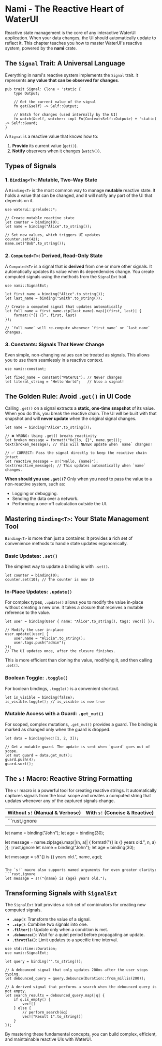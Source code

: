 # Nami - The Reactive Heart of WaterUI

Reactive state management is the core of any interactive WaterUI application. When your data changes, the UI should automatically update to reflect it. This chapter teaches you how to master WaterUI's reactive system, powered by the **nami** crate.

## The `Signal` Trait: A Universal Language

Everything in nami's reactive system implements the `Signal` trait. It represents **any value that can be observed for changes**.

```rust,ignore
pub trait Signal: Clone + 'static {
    type Output;
    
    // Get the current value of the signal
    fn get(&self) -> Self::Output;
    
    // Watch for changes (used internally by the UI)
    fn watch(&self, watcher: impl Fn(Context<Self::Output>) + 'static) -> Self::Guard;
}
```

A `Signal` is a reactive value that knows how to:
1. **Provide** its current value (`get()`).
2. **Notify** observers when it changes (`watch()`).

## Types of Signals

### 1. `Binding<T>`: Mutable, Two-Way State

A `Binding<T>` is the most common way to manage **mutable** reactive state. It holds a value that can be changed, and it will notify any part of the UI that depends on it.

```rust,ignore
use waterui::prelude::*;

// Create mutable reactive state
let counter = binding(0);
let name = binding("Alice".to_string());

// Set new values, which triggers UI updates
counter.set(42);
name.set("Bob".to_string());
```

### 2. `Computed<T>`: Derived, Read-Only State

A `Computed<T>` is a signal that is **derived** from one or more other signals. It automatically updates its value when its dependencies change. You create computed signals using the methods from the `SignalExt` trait.

```rust,ignore
use nami::SignalExt;

let first_name = binding("Alice".to_string());
let last_name = binding("Smith".to_string());

// Create a computed signal that updates automatically
let full_name = first_name.zip(last_name).map(|(first, last)| {
    format!("{} {}", first, last)
});

// `full_name` will re-compute whenever `first_name` or `last_name` changes.
```

### 3. Constants: Signals That Never Change

Even simple, non-changing values can be treated as signals. This allows you to use them seamlessly in a reactive context.

```rust,ignore
use nami::constant;

let fixed_name = constant("WaterUI"); // Never changes
let literal_string = "Hello World";   // Also a signal!
```

## The Golden Rule: Avoid `.get()` in UI Code

Calling `.get()` on a signal extracts a **static, one-time snapshot** of its value. When you do this, you break the reactive chain. The UI will be built with that snapshot and will **never update** when the original signal changes.

```rust,ignore
let name = binding("Alice".to_string());

// ❌ WRONG: Using .get() breaks reactivity
let broken_message = format!("Hello, {}", name.get());
text(broken_message); // This will NEVER update when `name` changes!

// ✅ CORRECT: Pass the signal directly to keep the reactive chain intact
let reactive_message = s!("Hello, {name}");
text(reactive_message); // This updates automatically when `name` changes.
```

**When should you use `.get()`?** Only when you need to pass the value to a non-reactive system, such as:
- Logging or debugging.
- Sending the data over a network.
- Performing a one-off calculation outside the UI.

## Mastering `Binding<T>`: Your State Management Tool

`Binding<T>` is more than just a container. It provides a rich set of convenience methods to handle state updates ergonomically.

### Basic Updates: `.set()`

The simplest way to update a binding is with `.set()`.

```rust,ignore
let counter = binding(0);
counter.set(10); // The counter is now 10
```

### In-Place Updates: `.update()`

For complex types, `.update()` allows you to modify the value in-place without creating a new one. It takes a closure that receives a mutable reference to the value.

```rust,ignore
let user = binding(User { name: "Alice".to_string(), tags: vec![] });

// Modify the user in-place
user.update(|user| {
    user.name = "Alicia".to_string();
    user.tags.push("admin");
});
// The UI updates once, after the closure finishes.
```
This is more efficient than cloning the value, modifying it, and then calling `.set()`.

### Boolean Toggle: `.toggle()`

For boolean bindings, `.toggle()` is a convenient shortcut.

```rust,ignore
let is_visible = binding(false);
is_visible.toggle(); // is_visible is now true
```

### Mutable Access with a Guard: `.get_mut()`

For scoped, complex mutations, `.get_mut()` provides a guard. The binding is marked as changed only when the guard is dropped.

```rust,ignore
let data = binding(vec![1, 2, 3]);

// Get a mutable guard. The update is sent when `guard` goes out of scope.
let mut guard = data.get_mut();
guard.push(4);
guard.sort();
```

## The `s!` Macro: Reactive String Formatting

The `s!` macro is a powerful tool for creating reactive strings. It automatically captures signals from the local scope and creates a computed string that updates whenever any of the captured signals change.

| Without `s!` (Manual & Verbose) | With `s!` (Concise & Reactive) |
| ------------------------------- | ------------------------------ |
| ```rust,ignore
let name = binding("John");
let age = binding(30);

let message = name.zip(age).map(|(n, a)| {
    format!("{} is {} years old.", n, a)
});
``` | ```rust,ignore
let name = binding("John");
let age = binding(30);

let message = s!("{} is {} years old.", name, age);
``` |

The `s!` macro also supports named arguments for even greater clarity:
```rust,ignore
let message = s!("{name} is {age} years old.");
```

## Transforming Signals with `SignalExt`

The `SignalExt` trait provides a rich set of combinators for creating new computed signals.

- **`.map()`**: Transform the value of a signal.
- **`.zip()`**: Combine two signals into one.
- **`.filter()`**: Update only when a condition is met.
- **`.debounce()`**: Wait for a quiet period before propagating an update.
- **`.throttle()`**: Limit updates to a specific time interval.

```rust,ignore
use std::time::Duration;
use nami::SignalExt;

let query = binding("".to_string());

// A debounced signal that only updates 200ms after the user stops typing.
let debounced_query = query.debounce(Duration::from_millis(200));

// A derived signal that performs a search when the debounced query is not empty.
let search_results = debounced_query.map(|q| {
    if q.is_empty() {
        vec![]
    } else {
        // perform_search(&q)
        vec!["Result 1".to_string()]
    }
});
```

By mastering these fundamental concepts, you can build complex, efficient, and maintainable reactive UIs with WaterUI.
